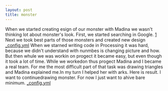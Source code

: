 ```yaml
---
layout: post
title: monster
---
```

When we started creating esign of our monster with Madina we wasn't thinking lot about  monster's look. 
First, we started searching in Google. 
[1](https://vk.com/photo232587378_419045647)
Next we took best parts of those monsters and created new design
[_config.yml](https://vk.com/photo232587378_419046519)
When we starned writing code in Processing  it was hard, because we didn't understand with nunmbes is changing picture and how.
But then whule we was workin on progect it became easy,  but even though it took a lot of time.
While we workedon thus progect Madina and I became a real team.
For me the most difficult part of that task was drawing triangles and Madina explained me.In my turn I helped her with arks.
Here is result.
I want to continuedrawing monster. For now I just want to ahive bare minimum.
[_config.yml](hiko-yoko.github.io/monster)
